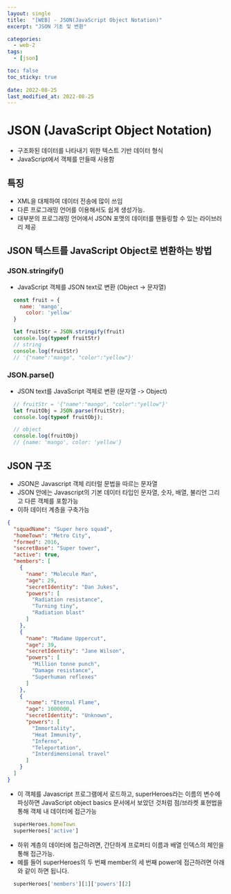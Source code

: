```yaml
---
layout: single
title:  "[WEB] - JSON(JavaScript Object Notation)"
excerpt: "JSON 기초 및 변환"

categories:
  - web-2
tags:
  - [json]

toc: false
toc_sticky: true
 
date: 2022-08-25
last_modified_at: 2022-08-25
---
```


# JSON (JavaScript Object Notation)
  - 구조화된 데이터를 나타내기 위한 텍스트 기반 데이터 형식
  - JavaScript에서 객체를 만들때 사용함

## 특징
  - XML을 대체하여 데이터 전송에 많이 쓰임
  - 다른 프로그래밍 언어를 이용해서도 쉽게 생성가능. 
  - 대부분의 프로그래밍 언어에서 JSON 포맷의 데이터를 핸들링할 수 있는 라이브러리 제공

## JSON 텍스트를 JavaScript Object로 변환하는 방법
### JSON.stringify()
  - JavaScript 객체를 JSON text로 변환
  (Object -> 문자열)

  ``` javascript
    const fruit = {
      name: 'mango',
        color: 'yellow'
    }

    let fruitStr = JSON.stringify(fruit)
    console.log(typeof fruitStr)
    // string
    console.log(fruitStr)
    // '{"name":"mango", "color":"yellow"}'
  ```


### JSON.parse()
  - JSON text를 JavaScript 객체로 변환 
    (문자열 -> Object)

  ``` javascript
    // fruitStr = '{"name":"mango", "color":"yellow"}'
    let fruitObj = JSON.parse(fruitStr);
    console.log(typeof fruitObj);

    // object
    console.log(fruitObj)
    // {name: 'mango', color: 'yellow'}
  ```

## JSON 구조
  - JSON은 Javascript 객체 리터럴 문법을 따르는 문자열
  - JSON 안에는 Javascript의 기본 데이터 타입인 문자열, 숫자, 배열, 불리언 그리고 다른 객체를 포함가능 
  - 이하 데이터 계층을 구축가능 

``` json
{
  "squadName": "Super hero squad",
  "homeTown": "Metro City",
  "formed": 2016,
  "secretBase": "Super tower",
  "active": true,
  "members": [
    {
      "name": "Molecule Man",
      "age": 29,
      "secretIdentity": "Dan Jukes",
      "powers": [
        "Radiation resistance",
        "Turning tiny",
        "Radiation blast"
      ]
    },
    {
      "name": "Madame Uppercut",
      "age": 39,
      "secretIdentity": "Jane Wilson",
      "powers": [
        "Million tonne punch",
        "Damage resistance",
        "Superhuman reflexes"
      ]
    },
    {
      "name": "Eternal Flame",
      "age": 1000000,
      "secretIdentity": "Unknown",
      "powers": [
        "Immortality",
        "Heat Immunity",
        "Inferno",
        "Teleportation",
        "Interdimensional travel"
      ]
    }
  ]
}
```

- 이 객체를 Javascript 프로그램에서 로드하고, superHeroes라는 이름의 변수에 파싱하면 JavaScript object basics 문서에서 보았던 것처럼 점/브라켓 표현법을 통해 객체 내 데이터에 접근가능

``` javascript
  superHeroes.homeTown
  superHeroes['active']
```

- 하위 계층의 데이터에 접근하려면, 간단하게 프로퍼티 이름과 배열 인덱스의 체인을 통해 접근가능. 
- 예를 들어 superHeroes의 두 번째 member의 세 번째 power에 접근하려면 아래와 같이 하면 됩니다.

``` javascript
  superHeroes['members'][1]['powers'][2]
```  
